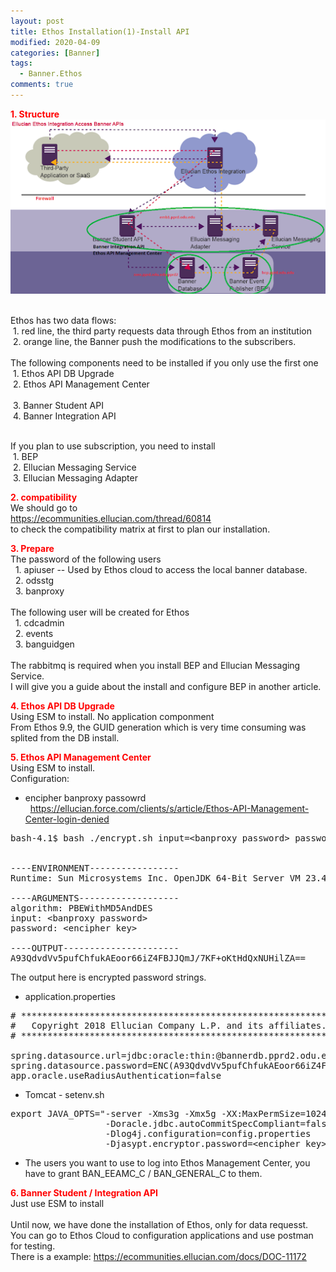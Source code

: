 ```yaml
---
layout: post
title: Ethos Installation(1)-Install API
modified: 2020-04-09
categories: [Banner]  
tags: 
  - Banner.Ethos
comments: true
---
```

<span style="color:#ff0000;"><strong>1. Structure</strong></span><br>
<img src="/images/20200409-1.png"/> 

<br>Ethos has two data flows:
<br>&nbsp;1. red line, the third party requests data through Ethos from an institution
<br>&nbsp;2. orange line, the Banner push the modifications to the subscribers.
<br>
<br>The following components need to be installed if you only use the first one
<br>&nbsp;1. Ethos API DB Upgrade
<br>&nbsp;2. Ethos API Management Center	
<br>&nbsp;3. Banner Student API
<br>&nbsp;4. Banner Integration API

<br>If you plan to use subscription, you need to install
<br>&nbsp;1. BEP
<br>&nbsp;2. Ellucian Messaging Service 
<br>&nbsp;3. Ellucian Messaging Adapter

<span style="color:#ff0000;"><strong>2. compatibility</strong></span>
<br>We should go to 
<br>https://ecommunities.ellucian.com/thread/60814 
<br>to check the compatibility matrix at first to plan our installation.


<span style="color:#ff0000;"><strong>3. Prepare</strong></span>
<br> The password of the following users
<br>&nbsp; 1. apiuser  -- Used by Ethos cloud to access the local banner database.
<br>&nbsp; 2. odsstg
<br>&nbsp; 3. banproxy
<br>
<br> The following user will be created for Ethos
<br>&nbsp; 1. cdcadmin
<br>&nbsp; 2. events
<br>&nbsp; 3. banguidgen
<br>
<br> The rabbitmq is required when you install BEP and Ellucian Messaging Service.
<br> I will give you a guide about the install and configure BEP in another article.


<span style="color:#ff0000;"><strong>4. Ethos API DB Upgrade</strong></span>
<br> Using ESM to install. No application componment
<br> From Ethos 9.9, the GUID generation which is very time consuming was splited from the DB install.

<span style="color:#ff0000;"><strong>5. Ethos API Management Center</strong></span>
<br> Using ESM to install.
<br> Configuration:
<br>
* encipher banproxy passowrd
<br> &nbsp; https://ellucian.force.com/clients/s/article/Ethos-API-Management-Center-login-denied
<pre class="prettyprint lang-sql linenums=1 ">
bash-4.1$ bash ./encrypt.sh input=&lt;banproxy password&gt; password=&lt;encipher password&gt; algorithm=PBEWithMD5AndDES


----ENVIRONMENT-----------------
Runtime: Sun Microsystems Inc. OpenJDK 64-Bit Server VM 23.41-b41 

----ARGUMENTS-------------------
algorithm: PBEWithMD5AndDES
input: &lt;banproxy password&gt;
password: &lt;encipher key&gt;

----OUTPUT----------------------
A93QdvdVv5pufChfukAEoor66iZ4FBJJQmJ/7KF+oKtHdQxNUHilZA==
</pre>
The output here is encrypted password strings.

* application.properties
<pre class="prettyprint lang-sh linenums=1 ">
# *******************************************************************************
#   Copyright 2018 Ellucian Company L.P. and its affiliates.
# *******************************************************************************

spring.datasource.url=jdbc:oracle:thin:@bannerdb.pprd2.odu.edu:2336:PPRD2
spring.datasource.password=ENC(A93QdvdVv5pufChfukAEoor66iZ4FBJJQmJ/7KF+oKtHdQxNUHilZA==)     <- banproxy password
app.oracle.useRadiusAuthentication=false
</pre>

* Tomcat - setenv.sh
<pre class="prettyprint lang-sh linenums=1 ">
export JAVA_OPTS="-server -Xms3g -Xmx5g -XX:MaxPermSize=1024m 
                  -Doracle.jdbc.autoCommitSpecCompliant=false 
                  -Dlog4j.configuration=config.properties 
                  -Djasypt.encryptor.password=&lt;encipher key&gt;"  <- The key which used to encipher
</pre>

* The users you want to use to log into Ethos Management Center, you have to grant BAN_EEAMC_C / BAN_GENERAL_C to them.

<span style="color:#ff0000;"><strong>6. Banner Student / Integration API </strong></span>
<br>Just use ESM to install
<br>
<br>Until now, we have done the installation of Ethos, only for data requesst.
<br>You can go to Ethos Cloud to configuration applications and use postman for testing.
<br>There is a example: https://ecommunities.ellucian.com/docs/DOC-11172
